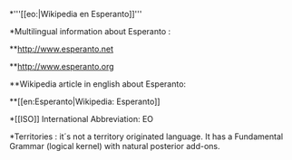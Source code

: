*'''[[eo:|Wikipedia en Esperanto]]'''

*Multilingual information about Esperanto : 

**http://www.esperanto.net

**http://www.esperanto.org

**Wikipedia article in english about Esperanto: 

**[[en:Esperanto|Wikipedia: Esperanto]]

*[[ISO]] International Abbreviation:  EO

*Territories : it´s not a territory originated language. It has a Fundamental  Grammar (logical kernel) with natural posterior add-ons.